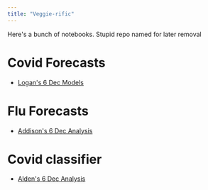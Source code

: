 ```yaml
---
title: "Veggie-rific"
---
```


Here's a bunch of notebooks. Stupid repo named for later removal

# Covid Forecasts

* [Logan's 6 Dec Models](rmd-files/covid-2021-12-06.html)

# Flu Forecasts

* [Addison's 6 Dec Analysis](rmd-files/flu-2021-12-06.html)

# Covid classifier

* [Alden's 6 Dec Analysis](rmd-files/updown-2021-12-06.html)

